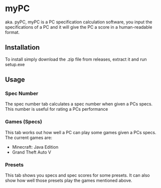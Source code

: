 # myPC
aka. pyPC, myPC is a PC specification calculation software, you input the specifications of a PC and it will give the PC a score in a human-readable format.

## Installation
To install simply download the .zip file from releases, extract it and run setup.exe

## Usage
### Spec Number
The spec number tab calculates a spec number when given a PCs specs. This number is useful for rating a PCs performance

### Games (Specs)
This tab works out how well a PC can play some games given a PCs specs. The current games are:
- Minecraft: Java Edition- Grand Theft Auto V### PresetsThis tab shows you specs and spec scores for some presets. It can also show how well those presets play the games mentioned above.